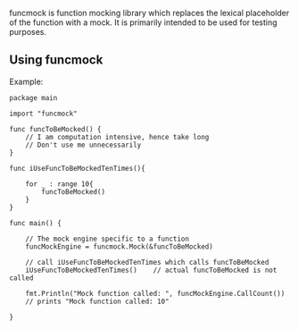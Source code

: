 funcmock is function mocking library which replaces the lexical placeholder of the function with a mock. It is primarily intended to be used for testing purposes.

<!-- Documentation -->
<!-- ------------- -->

<!-- After installing, you can use `go doc` to get documentation: -->

<!--     go doc github.com/golang/mock/gomock -->

<!-- Alternatively, there is an online reference for the package hosted on GoPkgDoc -->
<!-- [here][gomock-ref]. -->


 Using funcmock
---------------

Example:

    package main
    
    import "funcmock"
    
    func funcToBeMocked() {
    	// I am computation intensive, hence take long
    	// Don't use me unnecessarily
    }
    
    func iUseFuncToBeMockedTenTimes(){
    
    	for _ : range 10{
    		funcToBeMocked()
    	}
    }
    
    func main() {
    
    	// The mock engine specific to a function
    	funcMockEngine = funcmock.Mock(&funcToBeMocked)
    
    	// call iUseFuncToBeMockedTenTimes which calls funcToBeMocked
    	iUseFuncToBeMockedTenTimes() 	// actual funcToBeMocked is not called
    
    	fmt.Println("Mock function called: ", funcMockEngine.CallCount())
    	// prints "Mock function called: 10"
    	
    }
    

<!-- The `mockgen` command is used to generate source code for a mock -->
<!-- class given a Go source file containing interfaces to be mocked. -->
<!-- It supports the following flags: -->

<!--  *  `-source`: The file containing interfaces to be mocked. You must -->
<!--     supply this flag. -->

<!--  *  `-destination`: A file to which to write the resulting source code. If you -->
<!--     don't set this, the code is printed to standard output. -->

<!--  *  `-package`: The package to use for the resulting mock class -->
<!--     source code. If you don't set this, the package name is `mock_` concatenated -->
<!--     with the package of the input file. -->

<!--  *  `-imports`: A list of explicit imports that should be used in the resulting -->
<!--     source code, specified as a comma-separated list of elements of the form -->
<!--     `foo=bar/baz`, where `bar/baz` is the package being imported and `foo` is -->
<!--     the identifier to use for the package in the generated source code. -->

<!--  *  `-aux_files`: A list of additional files that should be consulted to -->
<!--     resolve e.g. embedded interfaces defined in a different file. This is -->
<!--     specified as a comma-separated list of elements of the form -->
<!--     `foo=bar/baz.go`, where `bar/baz.go` is the source file and `foo` is the -->
<!--     package name of that file used by the -source file. -->

<!-- For an example of the use of `mockgen`, see the `sample/` directory. In simple -->
<!-- cases, you will need only the `-source` flag. -->


<!-- TODO: Brief overview of how to create mock objects and set up expectations, and -->
<!-- an example. -->

<!-- [golang]: http://golang.org/ -->
<!-- [golang-install]: http://golang.org/doc/install.html#releases -->
<!-- [gomock-ref]: http://godoc.org/github.com/golang/mock/gomock -->

